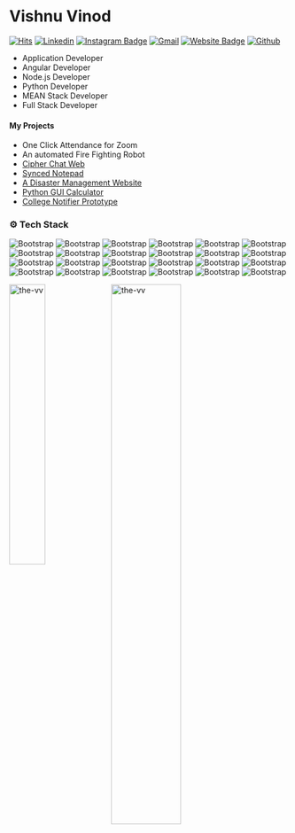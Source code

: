 # Vishnu Vinod

[![Hits](https://hits.seeyoufarm.com/api/count/incr/badge.svg?url=https%3A%2F%2Fgithub.com%2Fthe-vv%2Fthe-vv&count_bg=%2379C83D&title_bg=%23555555&icon=&icon_color=%23E7E7E7&title=Profile+Views&edge_flat=false)](https://hits.seeyoufarm.com)
[![Linkedin](https://img.shields.io/badge/-LinkedIn-blue?style=flat&logo=Linkedin&logoColor=white)](https://www.linkedin.com/in/thevv01/)
[![Instagram Badge](https://img.shields.io/badge/-Instagram-purple?logo=instagram&logoColor=white&link=https://instagram.com/_the_vv_/)](https://www.instagram.com/_the_vv_)
[![Gmail](https://img.shields.io/badge/-Gmail-c14438?style=flat&logo=Gmail&logoColor=white)](mailto:vishnuvinod2772001@gmail.com)
[![Website Badge](https://img.shields.io/badge/-Website-c14438?style=flat&logo=Google-Chrome&logoColor=white&link=https://the-vv.github.io)](https://the-vv.github.io)
[![Github](https://img.shields.io/github/followers/the-vv?label=Follow&style=social)](https://github.com/the-vv)


- Application Developer
- Angular Developer
- Node.js Developer
- Python Developer
- MEAN Stack Developer
- Full Stack Developer

#### My Projects
 - One Click Attendance for Zoom
 - An automated Fire Fighting Robot
 - [Cipher Chat Web](https://cipherchatapp.herokuapp.com/ "Cipher Chat")
 - [Synced Notepad](https://syncednotepad.web.app/ "Notepad")
 - [A Disaster Management Website](https://santhigiridm.web.app/ "Santhigiri Disaster Management")
 - [Python GUI Calculator](https://github.com/the-vv/Daily-Tools-with-PythonGUI "Python Daily Tools GUI")
 - [College Notifier Prototype](https://collegenotifier.000webhostapp.com/ "College Notifier")



### ⚙️ Tech Stack

![Bootstrap](https://img.shields.io/badge/-typescript-05122A?style=for-the-badge&logo=typescript&color=353535) ![Bootstrap](https://img.shields.io/badge/-javascript-05122A?style=for-the-badge&logo=javascript&color=353535) ![Bootstrap](https://img.shields.io/badge/-angular-05122A?style=for-the-badge&logo=angular&color=353535) ![Bootstrap](https://img.shields.io/badge/-MongoDB-05122A?style=for-the-badge&logo=MongoDB&color=353535) ![Bootstrap](https://img.shields.io/badge/-docker-05122A?style=for-the-badge&logo=docker&color=353535) ![Bootstrap](https://img.shields.io/badge/-sass-05122A?style=for-the-badge&logo=sass&color=353535) ![Bootstrap](https://img.shields.io/badge/-node.js-05122A?style=for-the-badge&logo=node.js&color=353535) ![Bootstrap](https://img.shields.io/badge/-python-05122A?style=for-the-badge&logo=python&color=353535) ![Bootstrap](https://img.shields.io/badge/-ionic-05122A?style=for-the-badge&logo=ionic&color=353535) ![Bootstrap](https://img.shields.io/badge/-Arduino-05122A?style=for-the-badge&logo=Arduino&color=353535) ![Bootstrap](https://img.shields.io/badge/-c-05122A?style=for-the-badge&logo=c&color=353535) ![Bootstrap](https://img.shields.io/badge/-embedded%20systems-05122A?style=for-the-badge&logo=embedded-systems&color=353535) ![Bootstrap](https://img.shields.io/badge/-php-05122A?style=for-the-badge&logo=php&color=353535) ![Bootstrap](https://img.shields.io/badge/-git-05122A?style=for-the-badge&logo=git&color=353535) ![Bootstrap](https://img.shields.io/badge/-firebase-05122A?style=for-the-badge&logo=firebase&color=353535) ![Bootstrap](https://img.shields.io/badge/-IOT-05122A?style=for-the-badge&logo=IOT&color=353535) ![Bootstrap](https://img.shields.io/badge/-raspberry%20pi-05122A?style=for-the-badge&logo=raspberry-pi&color=353535) ![Bootstrap](https://img.shields.io/badge/-android-05122A?style=for-the-badge&logo=android&color=353535) ![Bootstrap](https://img.shields.io/badge/-html-05122A?style=for-the-badge&logo=html&color=353535) ![Bootstrap](https://img.shields.io/badge/-bootstrap-05122A?style=for-the-badge&logo=bootstrap&color=353535) ![Bootstrap](https://img.shields.io/badge/-tailwindcss-05122A?style=for-the-badge&logo=tailwindcss&color=353535) ![Bootstrap](https://img.shields.io/badge/-express-05122A?style=for-the-badge&logo=express&color=353535) ![Bootstrap](https://img.shields.io/badge/-mysql-05122A?style=for-the-badge&logo=mysql&color=353535) ![Bootstrap](https://img.shields.io/badge/-opencv-05122A?style=for-the-badge&logo=opencv&color=353535)

<div>
  <img width="36%" align="left" src="https://github-readme-stats.vercel.app/api/top-langs?username=the-vv&show_icons=true&locale=en&layout=compact&theme=dark" alt="the-vv" />
  <img width="50%"  src="https://github-readme-streak-stats.herokuapp.com/?user=the-vv&theme=dark" alt="the-vv" />
</div>
